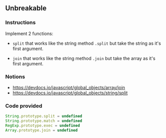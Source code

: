 ## Unbreakable

### Instructions

Implement 2 functions:
- `split` that works like the string method `.split` but take the string as
  it's first argument.

- `join` that works like the string method `.join` but take the array as
  it's first argument.


### Notions

- https://devdocs.io/javascript/global_objects/array/join
- https://devdocs.io/javascript/global_objects/string/split


### Code provided
```js
String.prototype.split = undefined
String.prototype.match = undefined
RegExp.prototype.exec = undefined
Array.prototype.join = undefined
```
